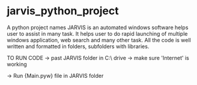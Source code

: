 # jarvis_python_project
A python project names JARVIS is an automated windows software helps user to assist in many task. It helps user to do rapid launching of multiple windows application, web search and many other task. All the code is well written and formatted in folders, subfolders with libraries. 

TO RUN CODE
-> past JARVIS folder in C:\ drive
-> make sure 'Internet' is working

-> Run {Main.pyw} file in JARVIS folder 
